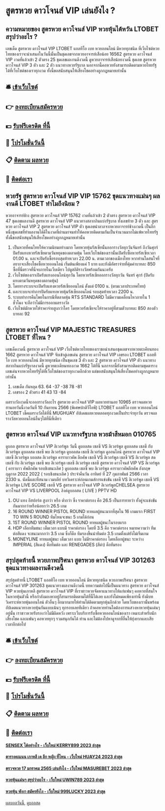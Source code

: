 # สูตรหวย ดาวโจนส์ VIP เล่นยังไง ?
## ความหมายของ สูตรหวย ดาวโจนส์ VIP หวยหุ้นไต้หวัน LTOBET สรุปว่าอะไร ?
เลขเด็ด สูตรหวย ดาวโจนส์ VIP LTOBET แอลทีโอ เบท หวยออนไลน์ มีหวยทุกชนิด ที่เว็บไซต์หวยไทยของเราจะนำเสนอในวันนี้นั้นเป็นชุดเลขจากหวยอาจารย์เสือน้อย 16562 สูตรหวย ดาวโจนส์ VIP งวดที่แล้วเข้า 2 ตัวตรง 25 ชุดเลขผลงานดีงวดนี้ ดูหวยอาจารย์เสือน้อยงวดนี้ ชุดเลข สูตรหวย ดาวโจนส์ VIP 3 ตัว และ 2 ตัว แนวทางหวยรัฐบาล นอกจากนี้คอหวยยังสามารถติดตามหวยไทยรัฐได้ที่เว็บไซต์ของเราทุกงวด ทั้งนี้ขอสนับสนุนให้เสี่ยงโชคอย่างถูกกฎหมายเท่านั้น

## 🛎 [เข้าเว็บไซต์](https://bit.ly/3BG5bNw)
## 👉 [ลงทะเบียนสมัครหวย](https://bit.ly/3BG5bNw)
## 💵 [รับฟรีเครดิต ที่นี้](https://bit.ly/3C3mvgS)
## 👑 [โปรโมชั่นวันนี้](https://bit.ly/3C3mvgS)
## 📋 [ติดตาม ผลหวย](https://bit.ly/3C3mvgS)
## 📱 [ติดต่อเรา](https://bit.ly/3C3mvgS)

## หวยรัฐ สูตรหวย ดาวโจนส์ VIP VIP 15762 ชุดแนวทางแม่นๆ ผลงานดี LTOBET ทำไมถึงนิยม ?
หวยอาจารย์ช้าง สูตรหวย ดาวโจนส์ VIP 15762 งวดที่แล้วเข้า 2 ตัวตรง สูตรหวย ดาวโจนส์ VIP 47 ชุดเลขผลงานดี สูตรหวย ดาวโจนส์ VIP แนวทางสลากกินแบ่งรัฐบาล ทั้งเลขท้าย 3 ตัว และ สูตรหวย ดาวโจนส์ VIP 2 สูตรหวย ดาวโจนส์ VIP ตัว ชุดเลขนำลาภจากหวยอาจารย์ช้างงวดนี้ เป็นอีกหนึ่งชุดเลขที่ทำผลงานได้ดีในงวดที่ผ่านมาจนทำให้คอหวยติดตามกันเป็นจำนวนมากไม่แพ้หวยไทยรัฐ ทั้งนี้ขอสนับสนุนให้เสี่ยงโชคอย่างถูกกฎหมายเท่านั้น
1. เป็นหวยที่คนไทยให้ความนิยมอย่างมาก โดยหวยหุ้นรัสเซียนั้นออกรางวัลทุกวันจันทร์ ถึงวันศุกร์ ปิดรับแทงหวยรัสเซียตามวันหยุดของตลาดหุ้น โดยเว็บไซต์ของเรานั้นเปิดรับซื้อหวยรัสเซียเวลา 01.00 น. และจะปิดรับซื้อรอบสุดท้ายเวลา 22.00 น. ตามเวลาของเมืองไทย หากท่านใดสนใจที่อยากจะเสี่ยงโชคซื้อหวยออนไลน์ เริ่มต้นเพียงแค่ 1 บาท และยังมีอัตราจ่ายที่คุ้มค่าบาทละ 850 ซื้อที่นี่ตรวจที่นี่จบภายในเว็บเดียว ไปดูสถิติรางวัลพร้อมกันนะครับ
2. เว็บไซต์ของเราเปิดรับแทงออนไลน์ทุกวัน โดยหวยรัสเซียออกรางวัลทุกวัน จันทร์ ศุกร์ (ปิดรับแทงตามวันหยุดของตลาดหุ้น)
3. โดยทางระบบจะเปิดรับแทงหวยรัสเซียออนไลน์ ตั้งแต่ 0100 น. (ตามเวลาประเทศไทย)
4. และระบบจะทำการปิดรับแทงหวยหุ้นรัสเซียออนไลน์ รอบสุดท้ายเวลา 2200 น.
5. ระบบทำการคืนโพยในกรณีที่ตลาดหุ้น RTS STANDARD ไม่มีความเคลื่อนไหวภายใน 1 ชั่วโมง จะถือว่าไม่มีการออกผลรางวัล
6. เว็บไซต์มักหวยให้ราคาจ่ายสูงกว่าใคร โดยหวยรัสเซียจะให้ราคาอยู่ที่สามตัวบาทละ 850 สองตัวบาทละ 92

## สูตรหวย ดาวโจนส์ VIP MAJESTIC TREASURES LTOBET ที่ไหน ?
เลขเด็ดงวดนี้ สูตรหวย ดาวโจนส์ VIP เว็บไซต์หวยไทยของเราขอนำเสนอชุดเลขจากหวยตะเคียนทอง 1662 สูตรหวย ดาวโจนส์ VIP จับเข้าคู่เลขเด่น สูตรหวย ดาวโจนส์ VIP เลขรอง LTOBET แอลทีโอ เบท หวยออนไลน์ มีหวยทุกชนิด เป็นชุดเลข 3 ตัว และ 2 สูตรหวย ดาวโจนส์ VIP ตัว แนวทางสลากกินแบ่งรัฐบาลงวดนี้ ดูหวยตะเคียนทองงวด 1662 ได้ที่นี่ นอกจากนี้ยังสามารถติดตามชุดตารางเลขเด่นจากหวยไทยรัฐได้ที่เว็บไซต์ของเราทุกงวดอีกด้วย แต่ขอสนับสนุนให้เสี่ยงโชคอย่างถูกกฎหมายเท่านั้น
1. เลขเด็ด กันหลุด 63. 64 -37 -38 78 -81
2. เลขรอง 2 ตัวตรง 41 43 13 -84

ผลรางวัลงวดนี้จะออกรางวัลอะไร สูตรหวย ดาวโจนส์ VIP ผลหวยฮานอย 10965 ตรวจผลหวยฮานอยวันนี้งวดวันที่ 10 กันยายน 2566 (พิเศษปกติวีไอพี) LTOBET แอลทีโอ เบท หวยออนไลน์ LTOBET เช็คผลรางวัลได้ที่นี่ MUGHUAY อัปเดตผลหวยตลอดทุกงวดเป็นประจำทุกวัน ตรวจผลรางวัลหวยออนไลน์อื่นๆได้ที่นี่ที่เดียว

## สูตรหวย ดาวโจนส์ VIP แนวทางรัฐบาล หวยม้าสีหมอก 010765
ดูบอล สูตรหวย ดาวโจนส์ VIP ลิเวอร์พูล วันนี้ ดูบอลสด เชลซี VS ลิเวอร์พูล ดูบอลสด เชลซี กับ ลิเวอร์พูล ดูบอลสด เชลซี พบ ลิเวอร์พูล ดูบอลสด เชลซี ลิเวอร์พูล ดูออนไลน์ สูตรหวย ดาวโจนส์ VIP เชลซี ลิเวอร์พูล บอลสด ลิเวอร์พูล คาราบาวคัพ ลีกคัพ เชลซี VS ลิเวอร์พูล เชลซี VS ลิเวอร์พูล สด เชลซี กับ ลิเวอร์พูล เชลซี พบ ลิเวอร์พูล เชลซี ลิเวอร์พูล
เชลซี สูตรหวย ดาวโจนส์ VIP VS ลิเวอร์พูล ( คาราบาว คัพลีกคัพ รอบชิงชนะเลิศ )
ดูบอลสด เชลซี พบ ลิเวอร์พูล คาราบาวคัพลีกคัพ อังกฤษ ฤดูกาล 2022 2022 ( รอบชิงชนะเลิศ ) ประจำคืนวัน อาทิตย์ ที่ 27 กุมภาพันธ์ 2566 เวลา 2330 น. นัดนี้แตะที่สนาม เวมบลีย์
บทวิเคราะห์ก่อนเกมส์การแข่งขัน เชลซี VS ลิเวอร์พูล
เชลซี VS ลิเวอร์พูล
LIVE SCORE เชลซี VS สูตรหวย ดาวโจนส์ VIP ลิเวอร์พูลCHELSEA สูตรหวย ดาวโจนส์ VIP VS LIVERPOOL
ลิงค์ดูบอลสด ( LIVE )
 PPTV HD 
1. OU แทง อีสปอร์ต สูงกว่า หรือ ต่ำกว่า ซึ่ง ราคาต่อรอง คือ 26.5 เป็นการทายว่า ทั้งคู่จะแข่งขันกันมากกว่าหรือน้อยกว่า 26.5 เกม
2. 16 ROUND WINNER PISTOL ROUND ทายผลผู้ชนะมากที่สุดใน 16 เกมแรก FIRST TO WIN 5 ROUND ทีมไหนจะชนะ 5 เกมได้ก่อน
3. 1ST ROUND WINNER PISTOL ROUND ทายผลผู้ชนะในรอบแรก
4. HDP เลือกทีมชนะ เต็มเวลา แบบมี ราคาต่อรอง โดยที่ 3.5 คือ ราคาต่อรอง หมายความว่า ทีมต่อสีแดง จะชนะมากกว่า 3.5 เกม ซึ่งก็คือ ทีมรองขึ้นนำทีมต่อ 3.5 เกมตั้งแต่ยังไม่เริ่มเกม
5. MONEYLINE ทายผลผู้ชนะ เต็มเวลา แบบ ไม่มีราคาต่อรอง โดยเลือกผู้ชนะ ระหว่าง IMPERIAL (สีแดง) คือทีมต่อ และ RENEGADES (สีดำ) คือทีมรอง

## สรุปสุดท้ายนี้ หวยภาพปริศนา สูตรหวย ดาวโจนส์ VIP 301263 ชุดแนวทางผลงานดีงวดนี้
สรุปสุดท้ายนี้ LTOBET แอลทีโอ เบท หวยออนไลน์ มีหวยทุกชนิด หวยภาพปริศนา สูตรหวย ดาวโจนส์ VIP 301263 ชุดแนวทางผลงานดีงวดนี้ บทความต่อไปนี้เป็นแนวทาง สูตรหวย ดาวโจนส์ VIP หวยหุ้นเกาหลี สูตรหวย ดาวโจนส์ VIP ที่เราชาวหวยจัดหาแนวทางให้แก่แฟนๆ คอหวยที่สนใจในหวยหุ้นตัวนี้ หรือกำลังมองหาอยู่ก็สามารถติดตามได้ที่นี้ได้เลย และยังไม่หมดเพียงเท่านี้ ยังมีบทวิเคราะห์หวยหุ้นออนไลน์ ตัวอื่นๆ อีกมากมายให้ท่านได้ติดตามทุกหุ้นอีกด้วย โดยเว็บของเรานั้นพร้อมอัปเดตแนวทางหวยหุ้นกันแบบเน้นๆ ทุกรอบเลยทีเดียว ถ้าคอหวยท่านใดต้องการแสวงหาหวยหุ้นเด่นๆ อยู่นั้น เราชาวหวยรับรองว่าไม่มีผิดหวัง เพราะเว็บบริการรับซื้อหวยออนไลน์ของเรา เหมาะสำหรับนักเสี่ยงโชค และแฟนๆ คอหวยทุกๆ รวมสนุกกันได้ ท่าน และไม่ต้องไปหาดูจากที่อื่นให้ยุ่งยากและเสียเวลาอีกต่อไป

## 🛎 [เข้าเว็บไซต์](https://bit.ly/3BG5bNw)
## 👉 [ลงทะเบียนสมัครหวย](https://bit.ly/3BG5bNw)
## 💵 [รับฟรีเครดิต ที่นี้](https://bit.ly/3C3mvgS)
## 👑 [โปรโมชั่นวันนี้](https://bit.ly/3C3mvgS)
## 📋 [ติดตาม ผลหวย](https://bit.ly/3C3mvgS)
## 📱 [ติดต่อเรา](https://bit.ly/3C3mvgS)

#### [SENSEX ได้อย่างไร - เว็บใหม่ KERRY899 2023 ล่าสุด](https://atom.io/themes/sensex%20ได้อย่างไร%20-%20เว็บใหม่%20kerry899%202023%20ล่าสุด)
#### [ตารางคะแนน เกาหลี เค ลีก หญิง ที่ไหน - เว็บใหม่ HUAY24 2023 ล่าสุด](https://atom.io/themes/ตารางคะแนน%20เกาหลี%20เค%20ลีก%20หญิง%20ที่ไหน%20-%20เว็บใหม่%20huay24%202023%20ล่าสุด)
#### [ตรวจหวย 17 มกราคม 2565 เล่นยังไง - เว็บใหม่ MASUREBET 2023 ล่าสุด](https://atom.io/themes/ตรวจหวย%2017%20มกราคม%202565%20เล่นยังไง%20-%20เว็บใหม่%20masurebet%202023%20ล่าสุด)
#### [หวยหุ้นแม่นๆ สรุปว่าอะไร - เว็บใหม่ UWIN789 2023 ล่าสุด](https://atom.io/themes/หวยหุ้นแม่นๆ%20สรุปว่าอะไร%20-%20เว็บใหม่%20uwin789%202023%20ล่าสุด)
#### [หวยหุ้น พังงา สมัครยังไง - เว็บใหม่ 999LUCKY 2023 ล่าสุด](https://atom.io/themes/หวยหุ้น%20พังงา%20สมัครยังไง%20-%20เว็บใหม่%20999lucky%202023%20ล่าสุด)

[ผลบอลวันนี้](https://siamsport.tv "ผลบอลวันนี้"), [ดูบอลสด](https://siamsport.tv/ดูบอลสด "ดูบอลสด")
